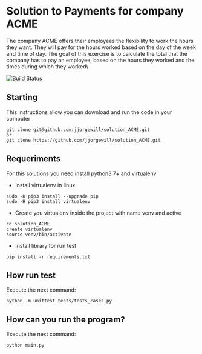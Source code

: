 # Solution to Payments for company ACME
The company ACME offers their employees the flexibility to work the hours they want. They will pay for the hours worked based on the day of the week and time of day. The goal of this exercise is to calculate the total that the company has to pay an employee, based on the hours they worked and the times during which they worked\

[![Build Status](https://travis-ci.org/joemccann/dillinger.svg?branch=master)](https://travis-ci.org/joemccann/dillinger)

## Starting
This instructions allow you can download and run the code in your computer
```
git clone git@github.com:jjorgewill/solution_ACME.git 
or
git clone https://github.com/jjorgewill/solution_ACME.git
```
## Requeriments
For this solutions you need install python3.7+ and virtualenv 
- Install virtualenv in linux: 
```
sudo -H pip3 install --upgrade pip
sudo -H pip3 install virtualenv
```
- Create you virtualenv inside the project with name venv and active
```
cd solution_ACME
create virtualenv 
source venv/bin/activate 
```
- Install library for run test
```
pip install -r requirements.txt
```
## How run test
Execute the next command:
```
python -m unittest tests/tests_cases.py 
```
## How can you run the program?
Execute the next command:
```
python main.py
```


